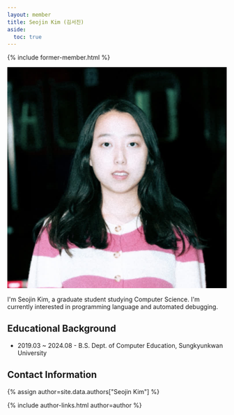 ```yaml
---
layout: member
title: Seojin Kim (김서진)
aside:
  toc: true
---
```


{% include former-member.html %}

<img src="/assets/images/members/seojin.kim.jpg" class="profile-img">

I'm Seojin Kim, a graduate student studying Computer Science. I'm currently interested in programming language and automated debugging.

<div style="clear: right;"></div>

## Educational Background

- 2019.03 ~ 2024.08 - B.S. Dept. of Computer Education, Sungkyunkwan University


## Contact Information
<!-- include author links -->
{% assign author=site.data.authors["Seojin Kim"] %}
<div>{% include author-links.html author=author %}</div>
